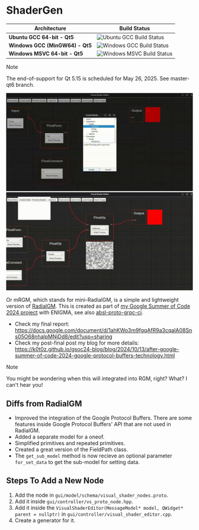 # ShaderGen

<table>
  <thead>
    <tr>
      <th>Architecture</th>
      <th>Build Status</th>
    </tr>
  </thead>
  <tbody>
    <tr>
      <td><strong>Ubuntu GCC 64-bit - Qt5</strong></td>
      <td><img src="https://github.com/k0T0z/shader-gen/actions/workflows/ubuntu_gcc.yml/badge.svg" alt="Ubuntu GCC Build Status"></td>
    </tr>
    <tr>
      <td><strong>Windows GCC (MinGW64) - Qt5</strong></td>
      <td><img src="https://github.com/k0T0z/shader-gen/actions/workflows/windows_gcc.yml/badge.svg" alt="Windows GCC Build Status"></td>
    </tr>
    <tr>
      <td><strong>Windows MSVC 64-bit - Qt5</strong></td>
      <td><img src="https://github.com/k0T0z/shader-gen/actions/workflows/windows.yml/badge.svg" alt="Windows MSVC Build Status"></td>
    </tr>
  </tbody>
</table>

> [!NOTE]  
> The end-of-support for Qt 5.15 is scheduled for May 26, 2025. See master-qt6 branch.

![ShaderGen Graph Implementation](./shader-gen-graph-implementation.gif)
![ShaderGen Dynamic Rendering](./shader-gen-dynamic-rendering.gif)

Or mRGM, which stands for mini-RadialGM, is a simple and lightweight version of [RadialGM](https://github.com/enigma-dev/RadialGM). This is created as part of [my Google Summer of Code 2024 project](https://summerofcode.withgoogle.com/archive/2024/projects/wYTZuQbA) with ENIGMA, see also [absl-proto-grpc-ci](https://github.com/k0T0z/absl-proto-grpc-ci).

- Check my final report: https://docs.google.com/document/d/1ahKWo3m9fgqAfR9a3cqaIA08Sns05O68nhalpMNjDd8/edit?usp=sharing
- Check my post-final post my blog for more details: https://k0t0z.github.io/gsoc24-blog/blog/2024/10/13/after-google-summer-of-code-2024-google-protocol-buffers-technology.html

> [!NOTE]  
> You might be wondering when this will integrated into RGM, right? What? I can't hear you!

## Diffs from RadialGM

- Improved the integration of the Google Protocol Buffers. There are some features inside Google Protocol Buffers' API that are not used in RadialGM.
- Added a separate model for a oneof.
- Simplified primitives and repeated primitives.
- Created a great version of the FieldPath class.
- The `get_sub_model` method is now recieve an optional parameter `for_set_data` to get the sub-model for setting data.

## Steps To Add a New Node

1. Add the node in `gui/model/schema/visual_shader_nodes.proto`.
2. Add it inside `gui/controller/vs_proto_node.hpp`.
3. Add it inside the `VisualShaderEditor(MessageModel* model, QWidget* parent = nullptr)` in `gui/controller/visual_shader_editor.cpp`.
4. Create a generator for it.
